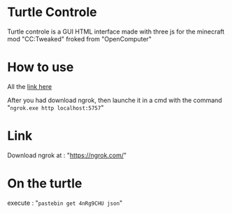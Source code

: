 # Turtle Controle

Turtle controle is a GUI HTML interface made with three js for the minecraft mod "CC:Tweaked" froked from "OpenComputer"

# How to use

All the [link here](https://github.com/HDgaming5758/turtle-controle/new/master?readme=1#link)

After you had download ngrok, then launche it in a cmd with the command "```ngrok.exe http localhost:5757```"
# Link

Download ngrok at : "https://ngrok.com/"

# On the turtle

execute : "```pastebin get 4nRg9CHU json```"
